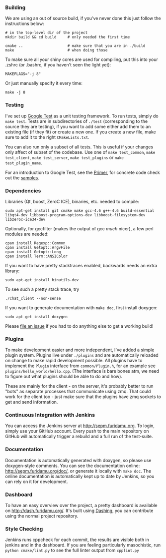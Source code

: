 ### Building
We are using an out of source build, if you've never done this just follow the instructions below:

```
# in the top-level dir of the project
mkdir build && cd build     # only needed the first time

cmake ..                    # make sure that you are in ./build
make                        # when doing those
```

To make sure all your shiny cores are used for compiling, put this into your .zshrc (or .bashrc, if you haven't seen the light yet):
```
MAKEFLAGS="-j 8"
```
Or just manually specify it every time:
```
make -j 8
```


### Testing

I've set up [Google Test](https://code.google.com/p/googletest/) as a unit testing framework. To run tests, simply do `make test`. Tests are in subdirectories of `./test` (corresponding to the source they are testing), if you want to add some either add them to an existing file (if they fit) or create a new one. If you create a new file, make sure to add it to the right `CMakeLists.txt`.

You can also run only a subset of all tests. This is useful if your changes only affect of subset of the codebase. Use one of `make test_common`, `make test_client`, `make test_server`, `make test_plugins` or `make test_plugin_name`.

For an introduction to Google Test, see the [Primer](https://code.google.com/p/googletest/wiki/Primer), for concrete code check out the [samples](https://code.google.com/p/googletest/wiki/Samples).


### Dependencies

Libraries (Qt, boost, ZeroC ICE), binaries, etc. needed to compile:
```
sudo apt-get install git cmake make gcc-4.6 g++-4.6 build-essential libqt4-dev libboost-program-options-dev libboost-filesystem-dev libzeroc-ice34-dev
```


Optionally, for gccfilter (makes the output of gcc _much_ nicer), a few perl modules are needed:
```
cpan install Regexp::Common
cpan install Getopt::ArgvFile
cpan install Getopt::Long
cpan install Term::ANSIColor
```


If you want to have pretty stacktraces enabled, backwards needs an extra library:
```
sudo apt-get install binutils-dev
```

To see such a pretty stack trace, try
```
./chat_client --non-sense
```

If you want to generate documentation with `make doc`, first install doxygen:
```
sudo apt-get install doxygen
```

Please [file an issue](https://github.com/Mononofu/sepm-group/issues/new) if you had to do anything else to get a working build!


###  Plugins

To make development easier and more independent, I've added a simple plugin system. Plugins live under `./plugins` and are automatically reloaded on change to make rapid development possible. All plugins have to implement the `Plugin` interface from `common/Plugin.h`, for an example see `plugins/hello_world/hello.cpp`. (The interface is bare bones atm, we need to figure out what plugins should be able to do and how).

These are mainly for the client - on the server, it's probably better to run "bots" as separate processes that communicate using zmq. That could work for the client too - just make sure that the plugins have zmq sockets to get and send information.

### Continuous Integration with Jenkins

You can access the Jenkins server at http://sepm.furidamu.org. To login, simply use your GitHub account. Every push to the main repository on GitHub will automatically trigger a rebuild and a full run of the test-suite.


### Documentation

Documentation is automatically generated with doxygen, so please use doxygen-style comments. You can see the documentation online: http://sepm.furidamu.org/doc/, or generate it locally with `make doc`.
The online documentation is automatically kept up to date by Jenkins, so you can rely on it for development.


### Dashboard

To have an easy overview over the project, a pretty dashboard is available on http://dash.furidamu.org/. It's built using [Dashing](http://shopify.github.com/dashing/), you can contribute using the normal project repository.


### Style Checking
Jenkins runs cppcheck for each commit, the results are visible both in jenkins and in the dashboard. If you are feeling particularly masochistic, run `python cmake/lint.py` to see the full linter output from `cpplint.py`

